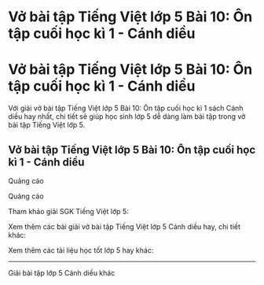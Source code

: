 # Vở bài tập Tiếng Việt lớp 5 Bài 10: Ôn tập cuối học kì 1 - Cánh diều

# Vở bài tập Tiếng Việt lớp 5 Bài 10: Ôn tập cuối học kì 1 - Cánh diều

Với giải vở bài tập Tiếng Việt lớp 5 Bài 10: Ôn tập cuối học kì 1 sách Cánh diều hay nhất, chi tiết sẽ giúp học sinh lớp 5 dễ dàng làm bài tập trong vở bài tập Tiếng Việt lớp 5.

## Vở bài tập Tiếng Việt lớp 5 Bài 10: Ôn tập cuối học kì 1 - Cánh diều

Quảng cáo

Quảng cáo

Tham khảo giải SGK Tiếng Việt lớp 5:

Xem thêm các bài giải vở bài tập Tiếng Việt lớp 5 Cánh diều hay, chi tiết khác:

Xem thêm các tài liệu học tốt lớp 5 hay khác:

* * *

Giải bài tập lớp 5 Cánh diều khác

